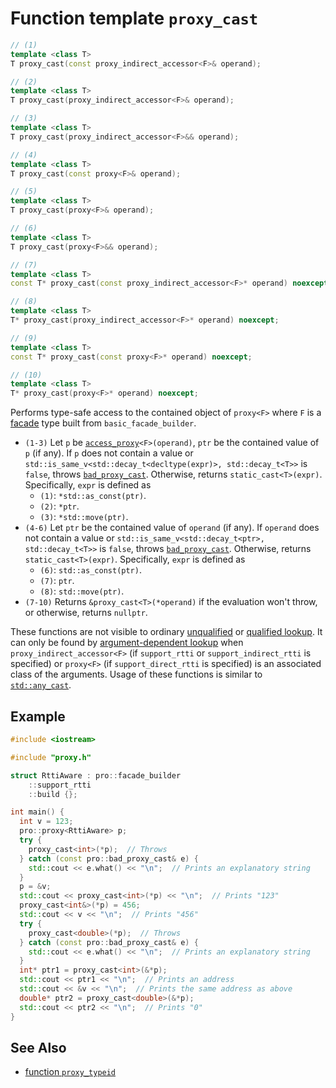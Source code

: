 # Function template `proxy_cast`

```cpp
// (1)
template <class T>
T proxy_cast(const proxy_indirect_accessor<F>& operand);

// (2)
template <class T>
T proxy_cast(proxy_indirect_accessor<F>& operand);

// (3)
template <class T>
T proxy_cast(proxy_indirect_accessor<F>&& operand);

// (4)
template <class T>
T proxy_cast(const proxy<F>& operand);

// (5)
template <class T>
T proxy_cast(proxy<F>& operand);

// (6)
template <class T>
T proxy_cast(proxy<F>&& operand);

// (7)
template <class T>
const T* proxy_cast(const proxy_indirect_accessor<F>* operand) noexcept;

// (8)
template <class T>
T* proxy_cast(proxy_indirect_accessor<F>* operand) noexcept;

// (9)
template <class T>
const T* proxy_cast(const proxy<F>* operand) noexcept;

// (10)
template <class T>
T* proxy_cast(proxy<F>* operand) noexcept;
```

Performs type-safe access to the contained object of `proxy<F>` where `F` is a [facade](../../facade.md) type built from `basic_facade_builder`.

- `(1-3)` Let `p` be [`access_proxy`](../../access_proxy.md)`<F>(operand)`, `ptr` be the contained value of `p` (if any). If `p` does not contain a value or `std::is_same_v<std::decay_t<decltype(expr)>, std::decay_t<T>>` is `false`, throws [`bad_proxy_cast`](../../bad_proxy_cast.md). Otherwise, returns `static_cast<T>(expr)`. Specifically, `expr` is defined as
  - `(1)`: `*std::as_const(ptr)`.
  - `(2)`: `*ptr`.
  - `(3)`: `*std::move(ptr)`.
- `(4-6)` Let `ptr` be the contained value of `operand` (if any). If `operand` does not contain a value or `std::is_same_v<std::decay_t<ptr>, std::decay_t<T>>` is `false`, throws [`bad_proxy_cast`](../../bad_proxy_cast.md). Otherwise, returns `static_cast<T>(expr)`. Specifically, `expr` is defined as
  - `(6)`: `std::as_const(ptr)`.
  - `(7)`: `ptr`.
  - `(8)`: `std::move(ptr)`.
- `(7-10)` Returns `&proxy_cast<T>(*operand)` if the evaluation won't throw, or otherwise, returns `nullptr`.

These functions are not visible to ordinary [unqualified](https://en.cppreference.com/w/cpp/language/unqualified_lookup) or [qualified lookup](https://en.cppreference.com/w/cpp/language/qualified_lookup). It can only be found by [argument-dependent lookup](https://en.cppreference.com/w/cpp/language/adl) when `proxy_indirect_accessor<F>` (if `support_rtti` or `support_indirect_rtti` is specified) or `proxy<F>` (if `support_direct_rtti` is specified) is an associated class of the arguments. Usage of these functions is similar to [`std::any_cast`](https://en.cppreference.com/w/cpp/utility/any/any_cast).

## Example

```cpp
#include <iostream>

#include "proxy.h"

struct RttiAware : pro::facade_builder
    ::support_rtti
    ::build {};

int main() {
  int v = 123;
  pro::proxy<RttiAware> p;
  try {
    proxy_cast<int>(*p);  // Throws
  } catch (const pro::bad_proxy_cast& e) {
    std::cout << e.what() << "\n";  // Prints an explanatory string
  }
  p = &v;
  std::cout << proxy_cast<int>(*p) << "\n";  // Prints "123"
  proxy_cast<int&>(*p) = 456;
  std::cout << v << "\n";  // Prints "456"
  try {
    proxy_cast<double>(*p);  // Throws
  } catch (const pro::bad_proxy_cast& e) {
    std::cout << e.what() << "\n";  // Prints an explanatory string
  }
  int* ptr1 = proxy_cast<int>(&*p);
  std::cout << ptr1 << "\n";  // Prints an address
  std::cout << &v << "\n";  // Prints the same address as above
  double* ptr2 = proxy_cast<double>(&*p);
  std::cout << ptr2 << "\n";  // Prints "0"
}
```

## See Also

- [function `proxy_typeid`](proxy_typeid.md)
